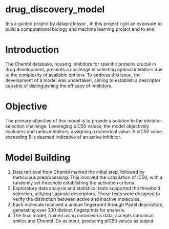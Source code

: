 # drug_discovery_model
this a guided project by dataprofessor  , In this project I got an exposure to build a computational biology and machine learning project end to end 
# Introduction
 The Chembl database, housing inhibitors for specific proteins crucial in drug development, presents a challenge in selecting optimal inhibitors due to the complexity of available options. To address this issue, the development of a model was undertaken, aiming to establish a descriptor capable of distinguishing the efficacy of inhibitors.

# Objective
 The primary objective of this model is to provide a solution to the inhibitor selection challenge. Leveraging pIC50 values, the model objectively evaluates and ranks inhibitors, assigning a numerical value. A pIC50 value exceeding 5 is deemed indicative of an active inhibitor.

# Model Building  

1. Data retrieval from Chembl marked the initial step, followed by meticulous preprocessing. This involved the calculation of IC50, with a randomly set threshold establishing the activation criteria.
2. Exploratory data analysis and statistical tests supported the threshold selection, utilizing Lapinski descriptors. These tests were designed to verify the distinction between active and inactive molecules.
3. Each molecule received a unique fingerprint through Padel descriptors, generating over 300 distinct fingerprints for analysis.
4. The final model, trained using coronavirus data, accepts canonical smiles and Chembl IDs as input, producing pIC50 values as output.